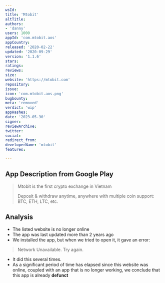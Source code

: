 ```yaml
---
wsId: 
title: 'Mtobit'
altTitle: 
authors:
- 'danny'
users: 1000
appId: 'com.mtobit.aos'
appCountry: 
released: '2020-02-22'
updated: '2020-09-29'
version: '1.1.6'
stars: 
ratings: 
reviews: 
size: 
website: 'https://mtobit.com'
repository: 
issue: 
icon: 'com.mtobit.aos.png'
bugbounty: 
meta: 'removed'
verdict: 'wip'
appHashes: 
date: '2023-05-30'
signer: 
reviewArchive: 
twitter: 
social: 
redirect_from: 
developerName: 'mtobit'
features: 

---
```


## App Description from Google Play 

> Mtobit is the first crypto exchange in Vietnam
>
> Deposit & withdraw anytime, anywhere with multiple coin support: BTC, ETH, LTC, etc.

## Analysis 

- The listed website is no longer online 
- The app was last updated more than 2 years ago 
- We installed the app, but when we tried to open it, it gave an error:

> Network Unavailable. Try again. 

- It did this several times. 
- As a significant period of time has elapsed since this website was online, coupled with an app that is no longer working, we conclude that this app is already **defunct**

